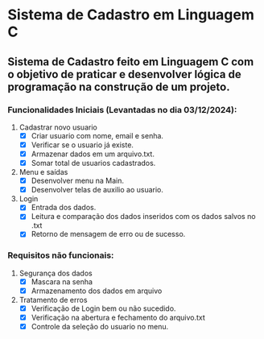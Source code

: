 # Sistema de Cadastro em Linguagem C
## Sistema de Cadastro feito em Linguagem C com o objetivo de praticar e desenvolver lógica de programação na construção de um projeto. 
### Funcionalidades Iniciais (Levantadas no dia 03/12/2024):
1. Cadastrar novo usuario
   - [x] Criar usuario com nome, email e senha.
   - [x] Verificar se o usuario já existe.
   - [x] Armazenar dados em um arquivo.txt.
   - [x] Somar total de usuarios cadastrados.

1. Menu e saídas
   - [x] Desenvolver menu na Main.
   - [x] Desenvolver telas de auxilio ao usuario.

1. Login
   - [x] Entrada dos dados.
   - [x] Leitura e comparação dos dados inseridos com os dados salvos no .txt
   - [x] Retorno de mensagem de erro ou de sucesso.

### Requisitos não funcionais:
1. Segurança dos dados
   - [x] Mascara na senha
   - [x] Armazenamento dos dados em arquivo

2. Tratamento de erros
    - [x] Verificação de Login bem ou não sucedido.
    - [x] Verificação na abertura e fechamento do arquivo.txt
    - [x] Controle da seleção do usuario no menu.   
